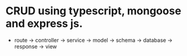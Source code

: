 # CRUD using typescript, mongoose and express js.

- route -> controller -> service -> model -> schema -> database -> response -> view
